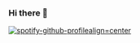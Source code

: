 ### Hi there 👋
[![spotify-github-profile](https://spotify-github-profile.vercel.app/api/view?uid=11137900706&cover_image=true&theme=novatorem)align=center](https://github.com/kittinan/spotify-github-profile)


<!--
**toni-santos/toni-santos** is a ✨ _special_ ✨ repository because its `README.md` (this file) appears on your GitHub profile.

Here are some ideas to get you started:

- 🔭 I’m currently working on ...
- 🌱 I’m currently learning ...
- 👯 I’m looking to collaborate on ...
- 🤔 I’m looking for help with ...
- 💬 Ask me about ...
- 📫 How to reach me: ...
- 😄 Pronouns: ...
- ⚡ Fun fact: ...
-->
